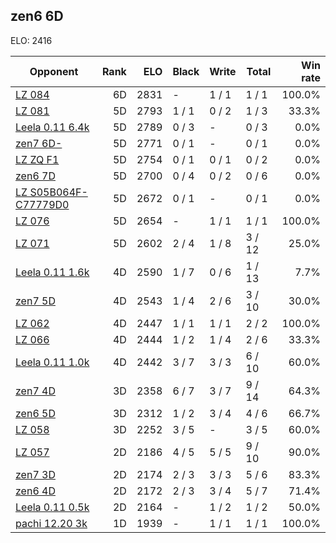 ## zen6 6D ##

ELO: 2416

Opponent | Rank | ELO | Black | Write | Total | Win rate
---------|-----:|----:|-------|-------|-------|-------:
[LZ 084](LZ%20084.md) | 6D | 2831 | - | 1 / 1 | 1 / 1 | 100.0%
[LZ 081](LZ%20081.md) | 5D | 2793 | 1 / 1 | 0 / 2 | 1 / 3 | 33.3%
[Leela 0.11 6.4k](Leela%200.11%206.4k.md) | 5D | 2789 | 0 / 3 | - | 0 / 3 | 0.0%
[zen7 6D-](zen7%206D-.md) | 5D | 2771 | 0 / 1 | - | 0 / 1 | 0.0%
[LZ ZQ F1](LZ%20ZQ%20F1.md) | 5D | 2754 | 0 / 1 | 0 / 1 | 0 / 2 | 0.0%
[zen6 7D](zen6%207D.md) | 5D | 2700 | 0 / 4 | 0 / 2 | 0 / 6 | 0.0%
[LZ S05B064F-C77779D0](LZ%20S05B064F-C77779D0.md) | 5D | 2672 | 0 / 1 | - | 0 / 1 | 0.0%
[LZ 076](LZ%20076.md) | 5D | 2654 | - | 1 / 1 | 1 / 1 | 100.0%
[LZ 071](LZ%20071.md) | 5D | 2602 | 2 / 4 | 1 / 8 | 3 / 12 | 25.0%
[Leela 0.11 1.6k](Leela%200.11%201.6k.md) | 4D | 2590 | 1 / 7 | 0 / 6 | 1 / 13 | 7.7%
[zen7 5D](zen7%205D.md) | 4D | 2543 | 1 / 4 | 2 / 6 | 3 / 10 | 30.0%
[LZ 062](LZ%20062.md) | 4D | 2447 | 1 / 1 | 1 / 1 | 2 / 2 | 100.0%
[LZ 066](LZ%20066.md) | 4D | 2444 | 1 / 2 | 1 / 4 | 2 / 6 | 33.3%
[Leela 0.11 1.0k](Leela%200.11%201.0k.md) | 4D | 2442 | 3 / 7 | 3 / 3 | 6 / 10 | 60.0%
[zen7 4D](zen7%204D.md) | 3D | 2358 | 6 / 7 | 3 / 7 | 9 / 14 | 64.3%
[zen6 5D](zen6%205D.md) | 3D | 2312 | 1 / 2 | 3 / 4 | 4 / 6 | 66.7%
[LZ 058](LZ%20058.md) | 3D | 2252 | 3 / 5 | - | 3 / 5 | 60.0%
[LZ 057](LZ%20057.md) | 2D | 2186 | 4 / 5 | 5 / 5 | 9 / 10 | 90.0%
[zen7 3D](zen7%203D.md) | 2D | 2174 | 2 / 3 | 3 / 3 | 5 / 6 | 83.3%
[zen6 4D](zen6%204D.md) | 2D | 2172 | 2 / 3 | 3 / 4 | 5 / 7 | 71.4%
[Leela 0.11 0.5k](Leela%200.11%200.5k.md) | 2D | 2164 | - | 1 / 2 | 1 / 2 | 50.0%
[pachi 12.20 3k](pachi%2012.20%203k.md) | 1D | 1939 | - | 1 / 1 | 1 / 1 | 100.0%
